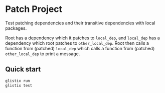 # Patch Project

Test patching dependencies and their transitive dependencies with local packages.

Root has a dependency which it patches to `local_dep`, and `local_dep` has a dependency
which root patches to `other_local_dep`. Root then calls a function from (patched) `local_dep`
which calls a function from (patched) `other_local_dep` to print a message.

## Quick start

```sh
glistix run
glistix test
```
